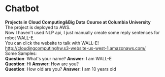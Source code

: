 # Chatbot
**Projects in Cloud Computing&amp;Big Data Course at Columbia University**   
The project is deployed to AWS.  
Now I haven't used NLP api, I just manually create some reply sentences for robot WALL-E.  
You can click the website to talk with WALL-E!
http://cloudingcomputinghw.s3-website-us-west-1.amazonaws.com/  
Some Samples:  
**Question**: What's your name? **Answer**: I am WALL-E  
**Question**: Hi                **Answer**: How are you?  
**Question**: How old are you?  **Answer**: I am 10 years old
